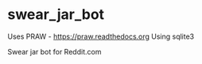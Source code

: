 swear_jar_bot
=============

Uses PRAW - https://praw.readthedocs.org
Using sqlite3

Swear jar bot for Reddit.com
